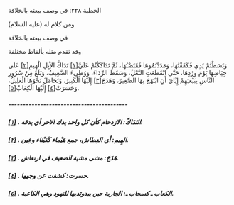   الخطبة  ٢٢٨: في وصف بيعته بالخلافة	

ومن كلام له (عليه السلام)

في وصف بيعته بالخلافة

وقد تقدم مثله بألفاظ مختلفة

وَبَسَطْتُمْ يَدِي فَكَفَفْتُهَا، وَمَدَدْتُمُوهَا فَقَبَضْتُهَا، ثُمَّ تَدَاكَكْتُمْ عَلَيَّ[[١\]](https://arabic.balaghah.net/node/736#_ftn1) تَدَاكَّ الاِْبِلِ الْهِيمِ[[٢\]](https://arabic.balaghah.net/node/736#_ftn2) عَلَى حِيَاضِهَا يَوْمَ وِرْدِهَا، حَتَّى انْقَطَعَتِ النَّعْلُ،  وَسَقَطَ الرِّدَاءُ، وَوُطِىءَ الضَّعِيفُ، وَبَلَغَ مِنْ سُرُورِ  النَّاسِ بِبَيْعَتِهِمْ إِيَّايَ أَنِ ابْتَهَجَ بِهَا الصَّغِيرُ،  وَهَدَجَ[[٣\]](https://arabic.balaghah.net/node/736#_ftn3) إِلَيْهَا الْكَبِيرُ، وَتَحَامَلَ نَحْوَهَا الْعَلِيلُ، وَحَسَرَتْ[[٤\]](https://arabic.balaghah.net/node/736#_ftn4) إِلَيْهَا الْكِعَابُ[[٥\]](https://arabic.balaghah.net/node/736#_ftn5).

##### -----------------------------------------

##### [[١\]](https://arabic.balaghah.net/node/736#_ftnref1) . التَدَاكّ: الازدحام كأن كل واحد يدك الاخر أي يدقه.

##### [[٢\]](https://arabic.balaghah.net/node/736#_ftnref2) . الهِيم: أي العِطاش، جمع هَيْماء كَعَيْناء وعِين.

##### [[٣\]](https://arabic.balaghah.net/node/736#_ftnref3) . هَدَجَ: مشى مشية الضعيف في ارتعاش.

##### [[٤\]](https://arabic.balaghah.net/node/736#_ftnref4) . حسرت: كشفت عن وجهها.

##### [[٥\]](https://arabic.balaghah.net/node/736#_ftnref5) . الكعاب ـ كسحاب ـ: الجارية حين يبدوثديها للنهود وهي الكاعبة. 
